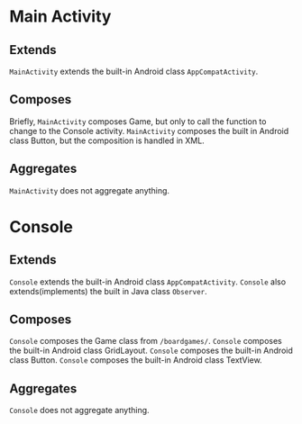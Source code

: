 # Main Activity

## Extends

`MainActivity` extends the built-in Android class `AppCompatActivity`.

## Composes
Briefly, `MainActivity` composes Game, but only to call the function to change to the Console activity.
`MainActivity` composes the built in Android class Button, but the composition is handled in XML.

## Aggregates
`MainActivity` does not aggregate anything.

# Console

## Extends
`Console` extends the built-in Android class `AppCompatActivity`.
`Console` also extends(implements) the built in Java class `Observer`.

## Composes
`Console` composes the Game class from `/boardgames/`.
`Console` composes the built-in Android class GridLayout.
`Console` composes the built-in Android class Button.
`Console` composes the built-in Android class TextView.

## Aggregates
`Console` does not aggregate anything.